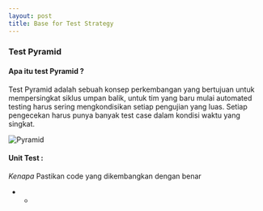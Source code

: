 ```yaml
---
layout: post
title: Base for Test Strategy 
---
```


### Test Pyramid
#### Apa itu test Pyramid ?

Test Pyramid adalah sebuah konsep perkembangan yang bertujuan untuk mempersingkat siklus umpan balik, untuk tim yang baru mulai automated testing harus sering mengkondisikan setiap pengujian yang luas. Setiap pengecekan harus punya banyak test case dalam kondisi waktu yang singkat.

![Pyramid](http://res.cloudinary.com/deshqivuj/image/upload/v1493404061/maven-eclipse/pyramid.png)

#### Unit Test :
  *Kenapa* Pastikan code yang dikembangkan dengan benar
  * *
